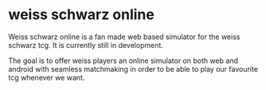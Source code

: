 # weiss schwarz online

Weiss schwarz online is a fan made web based simulator for the weiss schwarz tcg.
It is currently still in development.

The goal is to offer weiss players an online simulator on both web and android with seamless matchmaking in order to be able to play our favourite tcg whenever we want.
